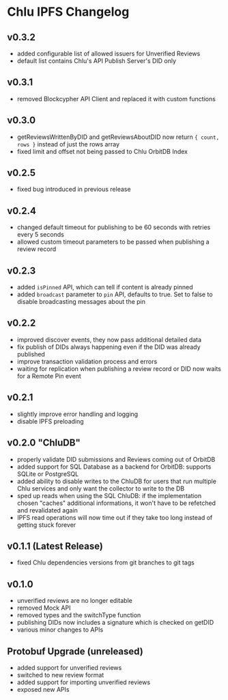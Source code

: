 # Chlu IPFS Changelog

## v0.3.2

- added configurable list of allowed issuers for Unverified Reviews
- default list contains Chlu's API Publish Server's DID only

## v0.3.1

- removed Blockcypher API Client and replaced it with custom functions

## v0.3.0

- getReviewsWrittenByDID and getReviewsAboutDID now return `{ count, rows }` instead of just the rows array
- fixed limit and offset not being passed to Chlu OrbitDB Index

## v0.2.5

- fixed bug introduced in previous release

## v0.2.4

- changed default timeout for publishing to be 60 seconds with retries every 5 seconds
- allowed custom timeout parameters to be passed when publishing a review record

## v0.2.3

- added `isPinned` API, which can tell if content is already pinned
- added `broadcast` parameter to `pin` API, defaults to true. Set to false to disable broadcasting messages about the pin

## v0.2.2

- improved discover events, they now pass additional detailed data
- fix publish of DIDs always happening even if the DID was already published
- improve transaction validation process and errors
- waiting for replication when publishing a review record or DID now waits for a Remote Pin event

## v0.2.1

- slightly improve error handling and logging
- disable IPFS preloading

## v0.2.0 "ChluDB"

- properly validate DID submissions and Reviews coming out of OrbitDB
- added support for SQL Database as a backend for OrbitDB: supports SQLite or PostgreSQL
- added ability to disable writes to the ChluDB for users that run multiple Chlu services and only want the collector to write to the DB
- sped up reads when using the SQL ChluDB: if the implementation chosen "caches" additional informations, it won't have to be refetched and revalidated again
- IPFS read operations will now time out if they take too long instead of getting stuck forever

## v0.1.1 (Latest Release)

- fixed Chlu dependencies versions from git branches to git tags

## v0.1.0

- unverified reviews are no longer editable
- removed Mock API
- removed types and the switchType function
- publishing DIDs now includes a signature which is checked on getDID
- various minor changes to APIs

## Protobuf Upgrade (unreleased)

- added support for unverified reviews
- switched to new review format
- added support for importing unverified reviews
- exposed new APIs